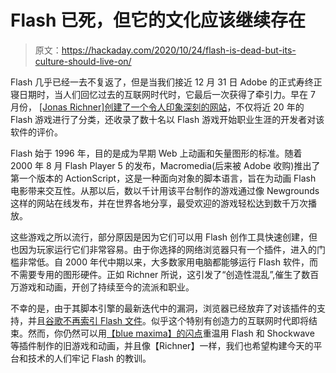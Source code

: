 # Flash 已死，但它的文化应该继续存在

> 原文：<https://hackaday.com/2020/10/24/flash-is-dead-but-its-culture-should-live-on/>

Flash 几乎已经一去不复返了，但是当我们接近 12 月 31 日 Adobe 的正式寿终正寝日期时，当人们回忆过去的互联网时代时，它最后一次获得了牵引力。早在 7 月份， [[Jonas Richner]创建了一个令人印象深刻的网站](http://www.flashgamehistory.com/)，不仅将近 20 年的 Flash 游戏进行了分类，还收录了数十名以 Flash 游戏开始职业生涯的开发者对该软件的评价。

Flash 始于 1996 年，目的是成为早期 Web 上动画和矢量图形的标准。随着 2000 年 8 月 Flash Player 5 的发布，Macromedia(后来被 Adobe 收购)推出了第一个版本的 ActionScript，这是一种面向对象的脚本语言，旨在为动画 Flash 电影带来交互性。从那以后，数以千计用该平台制作的游戏通过像 Newgrounds 这样的网站在线发布，并在世界各地分享，最受欢迎的游戏轻松达到数千万次播放。

这些游戏之所以流行，部分原因是因为它们可以用 Flash 创作工具快速创建，但也因为玩家运行它们非常容易。由于你选择的网络浏览器只有一个插件，进入的门槛非常低。自 2000 年代中期以来，大多数家用电脑都能够运行 Flash 软件，而不需要专用的图形硬件。正如 Richner 所说，这引发了“创造性混乱”,催生了数百万游戏和动画，开创了持续至今的流派和职业。

不幸的是，由于其脚本引擎的最新迭代中的漏洞，浏览器已经放弃了对该插件的支持，并且[谷歌不再索引 Flash 文件](https://hackaday.com/2019/11/06/blend-your-last-frogs-google-turns-a-blind-eye-to-flash/)。似乎这个特别有创造力的互联网时代即将结束。然而，你仍然可以用[【blue maxima】的闪点](https://bluemaxima.org/flashpoint/)重温用 Flash 和 Shockwave 等插件制作的旧游戏和动画，并且像【Richner】一样，我们也希望构建今天的平台和技术的人们牢记 Flash 的教训。